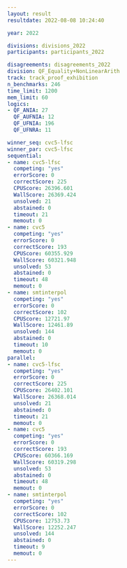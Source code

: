 ```yaml
---
layout: result
resultdate: 2022-08-08 10:24:40

year: 2022

divisions: divisions_2022
participants: participants_2022

disagreements: disagreements_2022
division: QF_Equality+NonLinearArith
track: track_proof_exhibition
n_benchmarks: 246
time_limit: 1200
mem_limit: 60
logics:
- QF_ANIA: 27
  QF_AUFNIA: 12
  QF_UFNIA: 196
  QF_UFNRA: 11

winner_seq: cvc5-lfsc
winner_par: cvc5-lfsc
sequential:
- name: cvc5-lfsc
  competing: "yes"
  errorScore: 0
  correctScore: 225
  CPUScore: 26396.601
  WallScore: 26369.424
  unsolved: 21
  abstained: 0
  timeout: 21
  memout: 0
- name: cvc5
  competing: "yes"
  errorScore: 0
  correctScore: 193
  CPUScore: 60355.929
  WallScore: 60321.948
  unsolved: 53
  abstained: 0
  timeout: 48
  memout: 0
- name: smtinterpol
  competing: "yes"
  errorScore: 0
  correctScore: 102
  CPUScore: 12721.97
  WallScore: 12461.89
  unsolved: 144
  abstained: 0
  timeout: 10
  memout: 0
parallel:
- name: cvc5-lfsc
  competing: "yes"
  errorScore: 0
  correctScore: 225
  CPUScore: 26402.101
  WallScore: 26368.014
  unsolved: 21
  abstained: 0
  timeout: 21
  memout: 0
- name: cvc5
  competing: "yes"
  errorScore: 0
  correctScore: 193
  CPUScore: 60366.169
  WallScore: 60319.298
  unsolved: 53
  abstained: 0
  timeout: 48
  memout: 0
- name: smtinterpol
  competing: "yes"
  errorScore: 0
  correctScore: 102
  CPUScore: 12753.73
  WallScore: 12252.247
  unsolved: 144
  abstained: 0
  timeout: 9
  memout: 0
---
```

